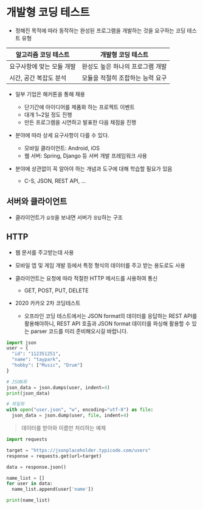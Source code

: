 # 개발형 코딩 테스트

- 정해진 목적에 따라 동작하는 완성된 프로그램을 개발하는 것을 요구하는 코딩 테스트 유형

| 알고리즘 코딩 테스트 | 개발형 코딩 테스트 |
| ----------------- | --------------- |
| 요구사항에 맞는 모듈 개발 | 완성도 높은 하나의 프로그램 개발 |
| 시간, 공간 복잡도 분석 | 모듈을 적절히 조합하는 능력 요구 |

- 일부 기업은 해커톤을 통해 채용
  - 단기간에 아이디어를 제품화 하는 프로젝트 이벤트
  - 대개 1~2일 정도 진행
  - 만든 프로그램을 시연하고 발표한 다음 채점을 진행

- 분야에 따라 상세 요구사항이 다를 수 있다.
  - 모바일 클라이언트: Android, iOS
  - 웹 서버: Spring, Django 등 서버 개발 프레임워크 사용
- 분야에 상관없이 꼭 알아야 하는 개념과 도구에 대해 학습할 필요가 있음
  - C-S, JSON, REST API, ...

## 서버와 클라이언트

- 클라이언트가 `요청`을 보내면 서버가 `응답`하는 구조

## HTTP

- 웹 문서를 주고받는데 사용
- 모바일 앱 및 게임 개발 등에서 특정 형식의 데이터를 주고 받는 용도로도 사용
- 클라이언트는 요청에 따라 적절한 HTTP 메서드를 사용하여 통신
  - GET, POST, PUT, DELETE

- 2020 카카오 2차 코딩테스트
  - 오프라인 코딩 테스트에서는 JSON format의 데이터를 응답하는 REST API를 활용해야하니, REST API 호출과 JSON format 데이터를 파싱해 활용할 수 있는 parser 코드를 미리 준비해오시길 바랍니다.

```py
import json
user = {
  "id": "112351251",
  "name": "taypark",
  "hobby": ["Music", "Drum"]
}

# JSON화
json_data = json.dumps(user, indent=4)
print(json_data)

# 파일화
with open("user.json", "w", encoding="utf-8") as file:
  json_data = json.dump(user, file, indent=4)

```

> 데이터를 받아와 이름만 처리하는 예제

```py
import requests

target = "https://jsonplaceholder.typicode.com/users"
response = requests.get(url=target)

data = response.json()

name_list = []
for user in data:
  name_list.append(user['name'])

print(name_list)
```